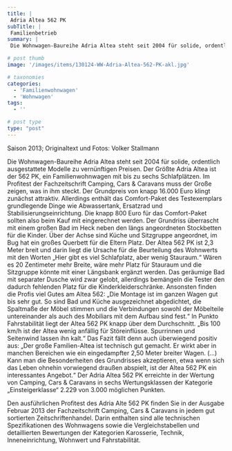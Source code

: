 ```yaml
---
title: |
 Adria Altea 562 PK
subTitle: |
 Familienbetrieb
summary: |
 Die Wohnwagen-Baureihe Adria Altea steht seit 2004 für solide, ordentlich ausgestattete Modelle zu vernünftigen Preisen. Der Größte Adria Altea ist der 562 PK, ein Familienwohnwagen mit bis zu sechs Schlafplätzen. Im Profitest der Fachzeitschrift Camping, Cars & Caravans muss der Große zeigen, was in ihm steckt. Der Grundpreis von

# post thumb
image: '/images/items/130124-WW-Adria-Altea-562-PK-akl.jpg'

# taxonomies
categories: 
  - 'Familienwohnwagen'
  - 'Wohnwagen'
tags:
  - ''

# post type
type: "post"
---
```


Saison 2013; Originaltext und Fotos: Volker Stallmann  

 Die Wohnwagen-Baureihe Adria Altea steht seit 2004 für solide, ordentlich ausgestattete Modelle zu vernünftigen Preisen. Der Größte Adria Altea ist der 562 PK, ein Familienwohnwagen mit bis zu sechs Schlafplätzen. Im Profitest der Fachzeitschrift Camping, Cars & Caravans muss der Große zeigen, was in ihm steckt. Der Grundpreis von knapp 16.000 Euro klingt zunächst attraktiv. Allerdings enthält das Comfort-Paket des Testexemplars grundlegende Dinge wie Abwassertank, Ersatzrad und Stabilisierungseinrichtung. Die knapp 800 Euro für das Comfort-Paket sollten also beim Kauf mit eingerechnet werden. Der Grundriss überrascht mit einem großen Bad im Heck neben den längs angeordneten Stockbetten für die Kinder. Über der Achse sind Küche und Sitzgruppe angeordnet, im Bug hat ein großes Querbett für die Eltern Platz. Der Altea 562 PK ist 2,3 Meter breit und darin liegt die Ursache für die Beurteilung des Wohnwerts mit den Worten „Hier gibt es viel Schlafplatz, aber wenig Stauraum.“ Wären es 20 Zentimeter mehr Breite, wäre mehr Platz für Stauraum und die Sitzgruppe könnte mit einer Längsbank ergänzt werden. Das geräumige Bad mit separater Dusche wird zwar gelobt, allerdings bemängeln die Tester den dadurch fehlenden Platz für die Kinderkleiderschränke. Ansonsten finden die Profis viel Gutes am Altea 562: „Die Montage ist im ganzen Wagen gut bis sehr gut. So sind Bad und Küche ausgezeichnet abgedichtet, die Spaltmaße der Möbel stimmen und die Verbindungen sowohl der Möbelteile untereinander als auch des Mobiliars mit dem Aufbau sind fest.“ In Punkto Fahrstabilität liegt der Altea 562 PK knapp über dem Durchschnitt. „Bis 100 km/h ist der Altea wenig anfällig für Störeinflüsse. Spurrinnen und Seitenwind lassen ihn kalt.“ Das Fazit fällt denn auch überwiegend positiv aus: „Der große Familien-Altea ist technisch gut gemacht. Er wirkt aber in manchen Bereichen wie ein eingedampfter 2,50 Meter breiter Wagen. (…) Kann man die Besonderheiten des Grundrisses akzeptieren, etwa wenn sich das Leben ohnehin vorwiegend draußen abspielt, ist der Altea 562 PK ein interessantes Angebot.“ Der Adria Altea 562 PK erreichte in der Wertung von Camping, Cars & Caravans in sechs Wertungsklassen der Kategorie „Einsteigerklasse“ 2.229 von 3.000 möglichen Punkten.  

 Den ausführlichen Profitest des Adria Alte 562 PK finden Sie in der Ausgabe Februar 2013 der Fachzeitschrift Camping, Cars & Caravans in jedem gut sortierten Zeitschriftenhandel. Darin enthalten sind alle technischen Spezifikationen des Wohnwagens sowie die Vergleichstabellen und detaillierten Bewertungen der Kategorien Karosserie, Technik, Inneneinrichtung, Wohnwert und Fahrstabilität.